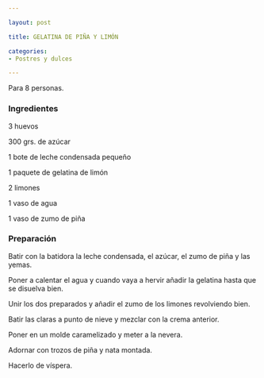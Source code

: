 ```yaml
---

layout: post

title: GELATINA DE PIÑA Y LIMÓN

categories:
- Postres y dulces

---
```


Para 8 personas.

<h3>Ingredientes</h3>

3 huevos

300 grs. de azúcar

1 bote de leche condensada pequeño

1 paquete de gelatina de limón

2 limones

1 vaso de agua

1 vaso de zumo de piña

<h3>Preparación</h3>

Batir con la batidora la leche condensada, el azúcar, el zumo de piña y las yemas.

Poner a calentar el agua y cuando vaya a hervir añadir la gelatina hasta que se disuelva bien.

Unir los dos preparados y añadir el zumo de los limones revolviendo bien.

Batir las claras a punto de nieve y mezclar con la crema anterior.

Poner en un molde caramelizado y meter a la nevera.

Adornar con trozos de piña y nata montada.

Hacerlo de víspera.